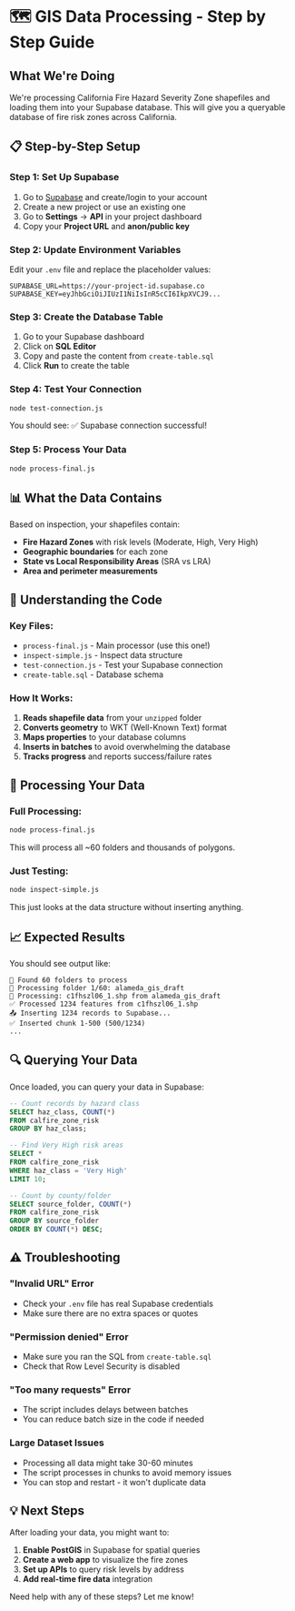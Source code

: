 # 🗺️ GIS Data Processing - Step by Step Guide

## What We're Doing
We're processing California Fire Hazard Severity Zone shapefiles and loading them into your Supabase database. This will give you a queryable database of fire risk zones across California.

## 📋 Step-by-Step Setup

### Step 1: Set Up Supabase
1. Go to [Supabase](https://supabase.com) and create/login to your account
2. Create a new project or use an existing one
3. Go to **Settings** → **API** in your project dashboard
4. Copy your **Project URL** and **anon/public key**

### Step 2: Update Environment Variables
Edit your `.env` file and replace the placeholder values:
```env
SUPABASE_URL=https://your-project-id.supabase.co
SUPABASE_KEY=eyJhbGciOiJIUzI1NiIsInR5cCI6IkpXVCJ9...
```

### Step 3: Create the Database Table
1. Go to your Supabase dashboard
2. Click on **SQL Editor**
3. Copy and paste the content from `create-table.sql`
4. Click **Run** to create the table

### Step 4: Test Your Connection
```bash
node test-connection.js
```
You should see: ✅ Supabase connection successful!

### Step 5: Process Your Data
```bash
node process-final.js
```

## 📊 What the Data Contains

Based on inspection, your shapefiles contain:
- **Fire Hazard Zones** with risk levels (Moderate, High, Very High)
- **Geographic boundaries** for each zone
- **State vs Local Responsibility Areas** (SRA vs LRA)
- **Area and perimeter measurements**

## 🔧 Understanding the Code

### Key Files:
- `process-final.js` - Main processor (use this one!)
- `inspect-simple.js` - Inspect data structure
- `test-connection.js` - Test your Supabase connection
- `create-table.sql` - Database schema

### How It Works:
1. **Reads shapefile data** from your `unzipped` folder
2. **Converts geometry** to WKT (Well-Known Text) format
3. **Maps properties** to your database columns
4. **Inserts in batches** to avoid overwhelming the database
5. **Tracks progress** and reports success/failure rates

## 🚀 Processing Your Data

### Full Processing:
```bash
node process-final.js
```
This will process all ~60 folders and thousands of polygons.

### Just Testing:
```bash
node inspect-simple.js
```
This just looks at the data structure without inserting anything.

## 📈 Expected Results

You should see output like:
```
📁 Found 60 folders to process
📂 Processing folder 1/60: alameda_gis_draft
🔄 Processing: c1fhszl06_1.shp from alameda_gis_draft
✅ Processed 1234 features from c1fhszl06_1.shp
📤 Inserting 1234 records to Supabase...
✅ Inserted chunk 1-500 (500/1234)
...
```

## 🔍 Querying Your Data

Once loaded, you can query your data in Supabase:

```sql
-- Count records by hazard class
SELECT haz_class, COUNT(*) 
FROM calfire_zone_risk 
GROUP BY haz_class;

-- Find Very High risk areas
SELECT * 
FROM calfire_zone_risk 
WHERE haz_class = 'Very High' 
LIMIT 10;

-- Count by county/folder
SELECT source_folder, COUNT(*) 
FROM calfire_zone_risk 
GROUP BY source_folder 
ORDER BY COUNT(*) DESC;
```

## ⚠️ Troubleshooting

### "Invalid URL" Error
- Check your `.env` file has real Supabase credentials
- Make sure there are no extra spaces or quotes

### "Permission denied" Error
- Make sure you ran the SQL from `create-table.sql`
- Check that Row Level Security is disabled

### "Too many requests" Error
- The script includes delays between batches
- You can reduce batch size in the code if needed

### Large Dataset Issues
- Processing all data might take 30-60 minutes
- The script processes in chunks to avoid memory issues
- You can stop and restart - it won't duplicate data

## 💡 Next Steps

After loading your data, you might want to:
1. **Enable PostGIS** in Supabase for spatial queries
2. **Create a web app** to visualize the fire zones
3. **Set up APIs** to query risk levels by address
4. **Add real-time fire data** integration

Need help with any of these steps? Let me know!
